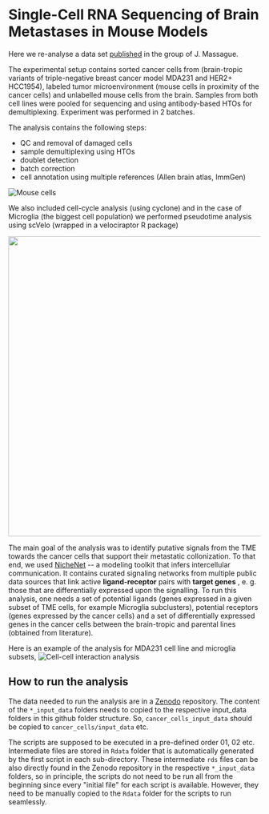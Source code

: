 # Single-Cell RNA Sequencing of Brain Metastases in Mouse Models
Here we re-analyse a data set [published](https://www.cell.com/cancer-cell/abstract/S1535-6108(24)00314-3) in the group of J. Massague.

The experimental setup contains sorted cancer cells from (brain-tropic variants of triple-negative breast cancer model MDA231 and HER2+ HCC1954), labeled tumor microenvironment (mouse cells in proximity of the cancer cells) and unlabelled mouse cells from the brain. Samples from both cell lines were pooled for sequencing and using antibody-based HTOs for demultiplexing. Experiment was performed in 2 batches.

The analysis contains the following steps:
- QC and removal of damaged cells
- sample demultiplexing using HTOs
- doublet detection
- batch correction
- cell annotation using multiple references (Allen brain atlas, ImmGen)

![Mouse cells](https://github.com/MikeKlocCZ/2025_scRNA_brain_mets_MassagueJ/blob/main/figures_examples/04_TSNE_annotation-0.png "Annotated mouse cells")

We also included cell-cycle analysis (using cyclone) and in the case of Microglia (the biggest cell population) we performed pseudotime analysis using scVelo (wrapped in a velociraptor R package)

<img src="https://github.com/MikeKlocCZ/2025_scRNA_brain_mets_MassagueJ/blob/main/figures_examples/05_TSNE_velocity.png " width="600">

The main goal of the analysis was to identify putative signals from the TME towards the cancer cells that support their metastatic collonization. To that end, we used  [NicheNet](https://nichenet.be) -- a modeling toolkit that infers intercellular communication. It contains curated signaling networks from multiple public data sources that link active **ligand-receptor** pairs with **target genes** , e. g. those that are differentially expressed upon the signalling. To run this analysis, one needs a set of potential ligands (genes expressed in a given subset of TME cells, for example Microglia subclusters), potential receptors (genes expressed by the cancer cells) and a set of differentially expressed genes in the cancer cells between the brain-tropic and parental lines (obtained from literature).  

Here is an example of the analysis for MDA231 cell line and microglia subsets,
![Cell-cell interaction analysis](https://github.com/MikeKlocCZ/2025_scRNA_brain_mets_MassagueJ/blob/main/figures_examples/05_CombinedMicroglia.png "Cell-cell interaction analysis")

## How to run the analysis
The data needed to run the analysis are in a [Zenodo](https://zenodo.org/records/16743286) repository. The content of the `*_input_data` folders needs to copied to the respective input_data folders in this github folder structure. So, `cancer_cells_input_data` should be copied to `cancer_cells/input_data` etc.

The scripts are supposed to be executed in a pre-defined order 01, 02 etc. Intermediate files are stored in `Rdata` folder that is automatically generated by the first script in each sub-directory. These intermediate `rds` files can be also directly found in the Zenodo repository in the respective `*_input_data` folders, so in principle, the scripts do not need to be run all from the beginning since every "initial file" for each script is available. However, they need to be manually copied to the `Rdata` folder for the scripts to run seamlessly.
